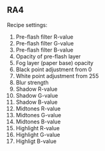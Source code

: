 RA4
---

Recipe settings:

1. Pre-flash filter R-value
2. Pre-flash filter G-value
3. Pre-flash filter B-value
4. Opacity of pre-flash layer
5. Fog layer (paper base) opacity
6. Black point adjustment from 0
7. White point adjustment from 255
8. Blur strength
9. Shadow R-value
10. Shadow G-value
11. Shadow B-value
12. Midtones R-value
13. Midtones G-value
14. Midtones B-value
15. Highlight R-value
16. Highlight G-value
17. Highligt B-value